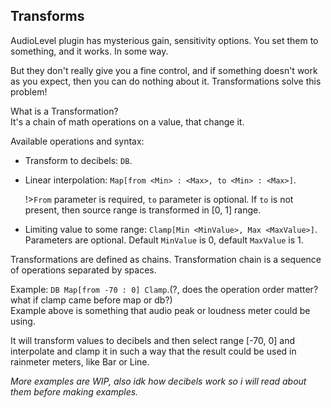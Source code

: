 ## Transforms

AudioLevel plugin has mysterious gain, sensitivity options. You set them to something, and it works. In some way.

But they don't really give you a fine control, and if something doesn't work as you expect, then you can do nothing about it. Transformations solve this problem!

What is a Transformation?<br/>
It's a chain of math operations on a value, that change it.

Available operations and syntax:

- Transform to decibels: `DB`.
- Linear interpolation: `Map[from <Min> : <Max>, to <Min> : <Max>]`.

  !>`From` parameter is required, `to` parameter is optional. If `to` is not present, then source range is transformed in [0, 1] range.

- Limiting value to some range: `Clamp[Min <MinValue>, Max <MaxValue>]`.<br/>
  Parameters are optional. Default `MinValue` is 0, default `MaxValue` is 1.

Transformations are defined as chains. Transformation chain is a sequence of operations separated by spaces.

Example: `DB Map[from -70 : 0] Clamp`.(?, does the operation order matter? what if clamp came before map or db?)<br/>
Example above is something that audio peak or loudness meter could be using.

It will transform values to decibels and then select range [-70, 0] and interpolate and clamp it in such a way that the result could be used in rainmeter meters, like Bar or Line.

_More examples are WIP, also idk how decibels work so i will read about them before making examples._

